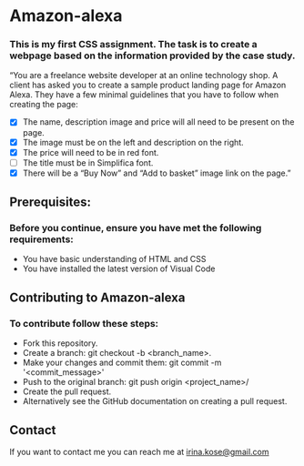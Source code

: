 # **Amazon-alexa**

### This is my first CSS assignment. The task is to create a webpage based on the information provided by the case study.

“You are a freelance website developer at an online technology shop. A client has asked you to create a sample product landing page for Amazon Alexa.
They have a few minimal guidelines that you have to follow when creating the page:
- [x] The name, description image and price will all need to be present on the page.
- [x] The image must be on the left and description on the right. 
- [x] The price will need to be in red font. 
- [ ] The title must be in Simplifica font. 
- [x] There will be a “Buy Now” and “Add to basket” image link on the page.”

## Prerequisites:

### Before you continue, ensure you have met the following requirements:
- You have basic understanding of HTML and CSS
- You have installed the latest version of Visual Code 

## Contributing to Amazon-alexa
### To contribute follow these steps:
- Fork this repository.
- Create a branch: git checkout -b <branch_name>.
- Make your changes and commit them: git commit -m '<commit_message>'
- Push to the original branch: git push origin <project_name>/<location>
- Create the pull request.
- Alternatively see the GitHub documentation on creating a pull request.

## Contact
If you want to contact me you can reach me at irina.kose@gmail.com
 
